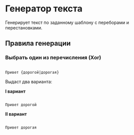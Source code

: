 # Генератор текста

Генерирует текст по заданному шаблону с переборами и перестановками.

## Правила генерации

### Выбрать один из перечисления (Xor)

```

Привет {дорогой|дорогая}

```

Выдаст два варианта:

**I вариант**

```

Привет дорогой

```

**II вариант**

```

Привет дорогая

```

